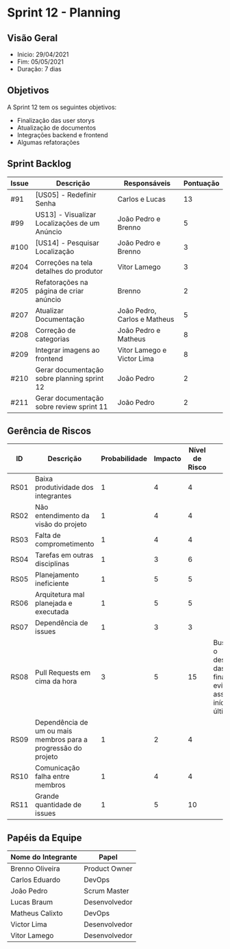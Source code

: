# Sprint 12 - Planning

## Visão Geral
- Inicio: 29/04/2021
- Fim: 05/05/2021
- Duração: 7 dias
 
## Objetivos
A Sprint 12 tem os seguintes objetivos:

- Finalização das user storys
- Atualização de documentos
- Integrações backend e frontend
- Algumas refatorações

## Sprint Backlog
| Issue | Descrição | Responsáveis | Pontuação
|--|--|--|--|
|#91|[US05] - Redefinir Senha|Carlos e Lucas|13
|#99|US13] - Visualizar Localizações de um Anúncio|João Pedro e Brenno|5
|#100|[US14] - Pesquisar Localização|João Pedro e Brenno|3
|#204|Correções na tela detalhes do produtor|Vitor Lamego|3
|#205|Refatorações na página de criar anúncio|Brenno|2
|#207|Atualizar Documentação|João Pedro, Carlos e Matheus|5
|#208|Correção de categorias|João Pedro e Matheus|8
|#209|Integrar imagens ao frontend|Vitor Lamego e Victor Lima|8
|#210|Gerar documentação sobre planning sprint 12|João Pedro|2
|#211|Gerar documentação sobre review sprint 11|João Pedro|2

## Gerência de Riscos
| ID | Descrição | Probabilidade | Impacto | Nível de Risco | Ação
|--|--|--|--|--|--|
|RS01|Baixa produtividade dos integrantes|1|4|4|
|RS02|Não entendimento da visão do projeto|1|4|4|
|RS03|Falta de comprometimento|1|4|4|
|RS04|Tarefas em outras disciplinas|1|3|6|
|RS05|Planejamento ineficiente|1|5|5|
|RS06|Arquitetura mal planejada e executada|1|5|5|
|RS07|Dependência de issues|1|3|3|
|RS08|Pull Requests em cima da hora|3|5|15|Buscar começar o desenvolvimento das issues no final de semana evitando-se assim o seu início nos últimos dias 
|RS09|Dependência de um ou mais membros para a progressão do projeto|1|2|4|
|RS10|Comunicação falha entre membros|1|4|4|
|RS11|Grande quantidade de issues|1|5|10|

## Papéis da Equipe
| Nome do Integrante | Papel |
|--|--|
|Brenno Oliveira|Product Owner
|Carlos Eduardo|DevOps
|João Pedro|Scrum Master
|Lucas Braum|Desenvolvedor
|Matheus Calixto|DevOps
|Victor Lima|Desenvolvedor
|Vitor Lamego|Desenvolvedor
